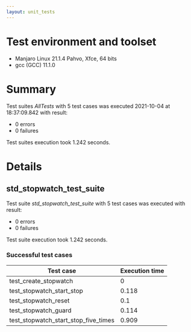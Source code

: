 ```yaml
---
layout: unit_tests
---
```


# Test environment and toolset 

*  Manjaro Linux 21.1.4 Pahvo, Xfce, 64 bits
* gcc (GCC) 11.1.0

# Summary

Test suites *AllTests* with 5 test cases was executed 2021-10-04 at 18:37:09.842 with result:

* 0 errors
* 0 failures

Test suites execution took 1.242 seconds.

# Details

## std_stopwatch_test_suite

Test suite *std_stopwatch_test_suite* with 5 test cases was executed with result:

* 0 errors
* 0 failures

Test suite execution took 1.242 seconds.

### Successful test cases

Test case|Execution time
-|-
test_create_stopwatch | 0
test_stopwatch_start_stop | 0.118
test_stopwatch_reset | 0.1
test_stopwatch_guard | 0.114
test_stopwatch_start_stop_five_times | 0.909
